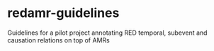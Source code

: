 # redamr-guidelines
Guidelines for a pilot project annotating RED temporal, subevent and causation relations on top of AMRs
